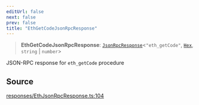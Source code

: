 ```yaml
---
editUrl: false
next: false
prev: false
title: "EthGetCodeJsonRpcResponse"
---
```


> **EthGetCodeJsonRpcResponse**: [`JsonRpcResponse`](/reference/tevm/jsonrpc/type-aliases/jsonrpcresponse/)\<`"eth_getCode"`, [`Hex`](/reference/tevm/utils/type-aliases/hex/), `string` \| `number`\>

JSON-RPC response for `eth_getCode` procedure

## Source

[responses/EthJsonRpcResponse.ts:104](https://github.com/evmts/tevm-monorepo/blob/main/packages/procedures-types/src/responses/EthJsonRpcResponse.ts#L104)
